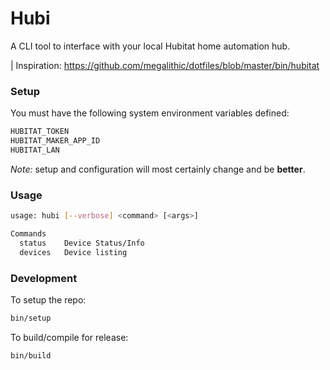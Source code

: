 # Hubi

A CLI tool to interface with your local Hubitat home automation hub.

| Inspiration: https://github.com/megalithic/dotfiles/blob/master/bin/hubitat

### Setup

You must have the following system environment variables defined:

```sh
HUBITAT_TOKEN
HUBITAT_MAKER_APP_ID
HUBITAT_LAN
```

_Note:_ setup and configuration will most certainly change and be **better**.

### Usage

```sh
usage: hubi [--verbose] <command> [<args>]

Commands
  status    Device Status/Info
  devices   Device listing
```

### Development

To setup the repo:

```sh
bin/setup
```

To build/compile for release:

```sh
bin/build
```
